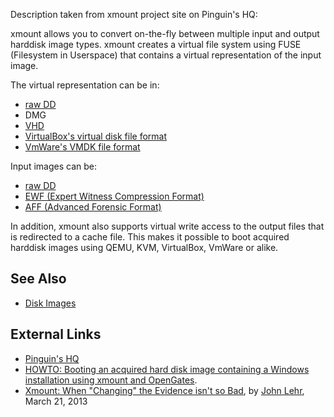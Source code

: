 Description taken from xmount project site on Pinguin's HQ:

xmount allows you to convert on-the-fly between multiple input and
output harddisk image types. xmount creates a virtual file system using
FUSE (Filesystem in Userspace) that contains a virtual representation of
the input image.

The virtual representation can be in:

- [raw DD](Raw_Image_Format "wikilink")
- DMG
- [VHD](Virtual_Hard_Disk_(VHD) "wikilink")
- [VirtualBox's virtual disk file
  format](Virtual_Disk_Image_(VDI) "wikilink")
- [VmWare's VMDK file
  format](VMWare_Virtual_Disk_Format_(VMDK) "wikilink")

Input images can be:

- [raw DD](Raw_Image_Format "wikilink")
- [EWF (Expert Witness Compression
  Format)](Encase_image_file_format "wikilink")
- [AFF (Advanced Forensic Format)](AFF "wikilink")

In addition, xmount also supports virtual write access to the output
files that is redirected to a cache file. This makes it possible to boot
acquired harddisk images using QEMU, KVM, VirtualBox, VmWare or alike.

## See Also

- [Disk Images](Disk_Images "wikilink")

## External Links

- [Pinguin's HQ](https://www.pinguin.lu/index.php)
- [HOWTO: Booting an acquired hard disk image containing a Windows
  installation using xmount and
  OpenGates](https://files.pinguin.lu/HOWTO-BootingAcquiredWindows.pdf).
- [Xmount: When "Changing" the Evidence isn't so
  Bad](http://linuxsleuthing.blogspot.ch/2013/03/xmount-when-changing-evidence-isnt-so.html),
  by [John Lehr](John_Lehr "wikilink"), March 21, 2013